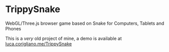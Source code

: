# TrippySnake
WebGL/Three.js browser game based on Snake for Computers, Tablets and Phones


This is a *very* old project of mine, a demo is available at [luca.corigliano.me/TrippySnake](https://luca.corigliano.me/TrippySnake)